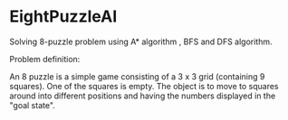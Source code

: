 # EightPuzzleAI
Solving 8-puzzle problem using A* algorithm , BFS and DFS algorithm.

Problem definition:

An 8 puzzle is a simple game consisting of a 3 x 3 grid (containing 9 squares). One of the squares is empty. The object is to move to squares around into different positions and having the numbers displayed in the "goal state".


